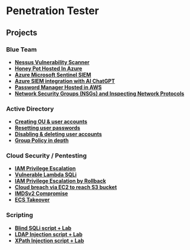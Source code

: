 # Penetration Tester 

## Projects

### Blue Team
- **[Nessus Vulnerability Scanner](https://github.com/ali0999109/nessus)**
- **[Honey Pot Hosted In Azure](https://github.com/ali0999109/Honeypot)**
- **[Azure Microsoft Sentinel SIEM](https://github.com/ali0999109/Microsoft)**
- **[Azure SIEM integration with AI ChatGPT](https://github.com/ali0999109/chatgpt)**
- **[Password Manager Hosted in AWS](https://github.com/ali0999109/Password)**
- **[Network Security Groups (NSGs) and Inspecting Network Protocols](https://github.com/ali0999109/configure-ad)**
  
### Active Directory
- **[Creating OU & user accounts](https://github.com/ali0999109/New-users)**
- **[Resetting user passwords](https://github.com/ali0999109/userpassword)**
- **[Disabling & deleting user accounts](https://github.com/ali0999109/Disabling)**
- **[Group Policy in depth](https://github.com/ali0999109/CreatingGroupPolicy)**

### Cloud Security / Pentesting
- **[IAM Privilege Escalation](https://github.com/ali0999109/amplify)**
- **[Vulnerable Lambda SQLi](https://github.com/ali0999109/amplify)**
- **[IAM Privilege Escalation by Rollback](https://github.com/ali0999109/amplify)**
- **[Cloud breach via EC2 to reach S3 bucket](https://github.com/ali0999109/amplify)**
- **[IMDSv2 Compromise](https://github.com/ali0999109/amplify)**
- **[ECS Takeover](https://github.com/ali0999109/amplify)**

### Scripting
- **[Blind SQLi script + Lab](https://github.com/ali0999109/todo-app)**
- **[LDAP Injection script + Lab](https://github.com/ali0999109/WeatherForecast)**
- **[XPath Injection script + Lab](https://github.com/ali0999109/Webcam)**


